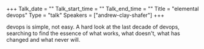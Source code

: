 +++
Talk_date = ""
Talk_start_time = ""
Talk_end_time = ""
Title = "elemental devops"
Type = "talk"
Speakers = ["andrew-clay-shafer"]
+++

devops is simple, not easy. A hard look at the last decade of devops, searching to find the essence of what works, what doesn't, what has changed and what never will.
